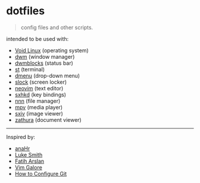 # dotfiles

> config files and other scripts.

intended to be used with:

- [Void Linux](https://voidlinux.org) (operating system)
- [dwm](https://dwm.suckless.org) (window manager)
- [dwmblocks](https://github.com/torrinfail/dwmblocks) (status bar)
- [st](https://st.suckless.org) (terminal)
- [dmenu](https://tools.suckless.org/dmenu) (drop-down menu)
- [slock](https://tools.suckless.org/slock) (screen locker)
- [neovim](https://neovim.io) (text editor)
- [sxhkd](https://github.com/baskerville/sxhkd) (key bindings)
- [nnn](https://github.com/jarun/nnn) (file manager)
- [mpv](https://mpv.io) (media player)
- [sxiv](https://github.com/muennich/sxiv) (image viewer)
- [zathura](https://git.pwmt.org/pwmt/zathura) (document viewer)

---

Inspired by:

- [anaHr](https://www.youtube.com/playlist?list=PL8pYI62gCNsWZeum5ynEDd3PtD-C6K4s3)
- [Luke Smith](http://github.com/LukeSmithxyz/voidrice)
- [Fatih Arslan](https://github.com/fatih/dotfiles)
- [Vim Galore](https://github.com/mhinz/vim-galore)
- [How to Configure Git](https://github.com/SuperJones/New-Computer-Setup/wiki/How-to-Configure-Git)
